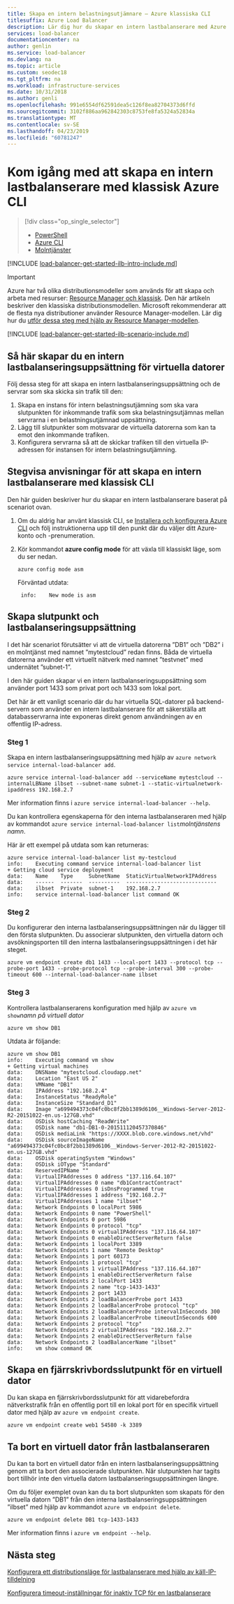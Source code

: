 ```yaml
---
title: Skapa en intern belastningsutjämnare – Azure klassiska CLI
titlesuffix: Azure Load Balancer
description: Lär dig hur du skapar en intern lastbalanserare med Azure CLI i den klassiska distributionsmodellen
services: load-balancer
documentationcenter: na
author: genlin
ms.service: load-balancer
ms.devlang: na
ms.topic: article
ms.custom: seodec18
ms.tgt_pltfrm: na
ms.workload: infrastructure-services
ms.date: 10/31/2018
ms.author: genli
ms.openlocfilehash: 991e6554df62591dea5c126f8ea82704373d6ffd
ms.sourcegitcommit: 3102f886aa962842303c8753fe8fa5324a52834a
ms.translationtype: MT
ms.contentlocale: sv-SE
ms.lasthandoff: 04/23/2019
ms.locfileid: "60781247"
---
```

# <a name="get-started-creating-an-internal-load-balancer-using-the-azure-classic-cli"></a>Kom igång med att skapa en intern lastbalanserare med klassisk Azure CLI

> [!div class="op_single_selector"]
> * [PowerShell](../load-balancer/load-balancer-get-started-ilb-classic-ps.md)
> * [Azure CLI](../load-balancer/load-balancer-get-started-ilb-classic-cli.md)
> * [Molntjänster](../load-balancer/load-balancer-get-started-ilb-classic-cloud.md)

[!INCLUDE [load-balancer-get-started-ilb-intro-include.md](../../includes/load-balancer-get-started-ilb-intro-include.md)]

> [!IMPORTANT]
> Azure har två olika distributionsmodeller som används för att skapa och arbeta med resurser:  [Resource Manager och klassisk](../azure-resource-manager/resource-manager-deployment-model.md).  Den här artikeln beskriver den klassiska distributionsmodellen. Microsoft rekommenderar att de flesta nya distributioner använder Resource Manager-modellen. Lär dig hur du [utför dessa steg med hjälp av Resource Manager-modellen](load-balancer-get-started-ilb-arm-cli.md).

[!INCLUDE [load-balancer-get-started-ilb-scenario-include.md](../../includes/load-balancer-get-started-ilb-scenario-include.md)]

## <a name="to-create-an-internal-load-balancer-set-for-virtual-machines"></a>Så här skapar du en intern lastbalanseringsuppsättning för virtuella datorer

Följ dessa steg för att skapa en intern lastbalanseringsuppsättning och de servrar som ska skicka sin trafik till den:

1. Skapa en instans för intern belastningsutjämning som ska vara slutpunkten för inkommande trafik som ska belastningsutjämnas mellan servrarna i en belastningsutjämnad uppsättning.
2. Lägg till slutpunkter som motsvarar de virtuella datorerna som kan ta emot den inkommande trafiken.
3. Konfigurera servrarna så att de skickar trafiken till den virtuella IP-adressen för instansen för intern belastningsutjämning.

## <a name="step-by-step-creating-an-internal-load-balancer-using-classic-cli"></a>Stegvisa anvisningar för att skapa en intern lastbalanserare med klassisk CLI

Den här guiden beskriver hur du skapar en intern lastbalanserare baserat på scenariot ovan.

1. Om du aldrig har använt klassisk CLI, se [Installera och konfigurera Azure CLI](../cli-install-nodejs.md) och följ instruktionerna upp till den punkt där du väljer ditt Azure-konto och -prenumeration.
2. Kör kommandot **azure config mode** för att växla till klassiskt läge, som du ser nedan.

    ```azurecli
    azure config mode asm
    ```

    Förväntad utdata:

        info:    New mode is asm

## <a name="create-endpoint-and-load-balancer-set"></a>Skapa slutpunkt och lastbalanseringsuppsättning

I det här scenariot förutsätter vi att de virtuella datorerna ”DB1” och ”DB2” i en molntjänst med namnet ”mytestcloud” redan finns. Båda de virtuella datorerna använder ett virtuellt nätverk med namnet ”testvnet” med undernätet ”subnet-1”.

I den här guiden skapar vi en intern lastbalanseringsuppsättning som använder port 1433 som privat port och 1433 som lokal port.

Det här är ett vanligt scenario där du har virtuella SQL-datorer på backend-servern som använder en intern lastbalanserare för att säkerställa att databasservrarna inte exponeras direkt genom användningen av en offentlig IP-adress.

### <a name="step-1"></a>Steg 1

Skapa en intern lastbalanseringsuppsättning med hjälp av `azure network service internal-load-balancer add`.

```azurecli
azure service internal-load-balancer add --serviceName mytestcloud --internalLBName ilbset --subnet-name subnet-1 --static-virtualnetwork-ipaddress 192.168.2.7
```

Mer information finns i `azure service internal-load-balancer --help`.

Du kan kontrollera egenskaperna för den interna lastbalanseraren med hjälp av kommandot `azure service internal-load-balancer list`*molntjänstens namn*.

Här är ett exempel på utdata som kan returneras:

    azure service internal-load-balancer list my-testcloud
    info:    Executing command service internal-load-balancer list
    + Getting cloud service deployment
    data:    Name    Type     SubnetName  StaticVirtualNetworkIPAddress
    data:    ------  -------  ----------  -----------------------------
    data:    ilbset  Private  subnet-1    192.168.2.7
    info:    service internal-load-balancer list command OK


### <a name="step-2"></a>Steg 2

Du konfigurerar den interna lastbalanseringsuppsättningen när du lägger till den första slutpunkten. Du associerar slutpunkten, den virtuella datorn och avsökningsporten till den interna lastbalanseringsuppsättningen i det här steget.

```azurecli
azure vm endpoint create db1 1433 --local-port 1433 --protocol tcp --probe-port 1433 --probe-protocol tcp --probe-interval 300 --probe-timeout 600 --internal-load-balancer-name ilbset
```

### <a name="step-3"></a>Steg 3

Kontrollera lastbalanserarens konfiguration med hjälp av `azure vm show`*namn på virtuell dator*

```azurecli
azure vm show DB1
```

Utdata är följande:

    azure vm show DB1
    info:    Executing command vm show
    + Getting virtual machines
    data:    DNSName "mytestcloud.cloudapp.net"
    data:    Location "East US 2"
    data:    VMName "DB1"
    data:    IPAddress "192.168.2.4"
    data:    InstanceStatus "ReadyRole"
    data:    InstanceSize "Standard_D1"
    data:    Image "a699494373c04fc0bc8f2bb1389d6106__Windows-Server-2012-R2-20151022-en.us-127GB.vhd"
    data:    OSDisk hostCaching "ReadWrite"
    data:    OSDisk name "db1-DB1-0-201511120457370846"
    data:    OSDisk mediaLink "https://XXXX.blob.core.windows.net/vhd"
    data:    OSDisk sourceImageName "a699494373c04fc0bc8f2bb1389d6106__Windows-Server-2012-R2-20151022-en.us-127GB.vhd"
    data:    OSDisk operatingSystem "Windows"
    data:    OSDisk iOType "Standard"
    data:    ReservedIPName ""
    data:    VirtualIPAddresses 0 address "137.116.64.107"
    data:    VirtualIPAddresses 0 name "db1ContractContract"
    data:    VirtualIPAddresses 0 isDnsProgrammed true
    data:    VirtualIPAddresses 1 address "192.168.2.7"
    data:    VirtualIPAddresses 1 name "ilbset"
    data:    Network Endpoints 0 localPort 5986
    data:    Network Endpoints 0 name "PowerShell"
    data:    Network Endpoints 0 port 5986
    data:    Network Endpoints 0 protocol "tcp"
    data:    Network Endpoints 0 virtualIPAddress "137.116.64.107"
    data:    Network Endpoints 0 enableDirectServerReturn false
    data:    Network Endpoints 1 localPort 3389
    data:    Network Endpoints 1 name "Remote Desktop"
    data:    Network Endpoints 1 port 60173
    data:    Network Endpoints 1 protocol "tcp"
    data:    Network Endpoints 1 virtualIPAddress "137.116.64.107"
    data:    Network Endpoints 1 enableDirectServerReturn false
    data:    Network Endpoints 2 localPort 1433
    data:    Network Endpoints 2 name "tcp-1433-1433"
    data:    Network Endpoints 2 port 1433
    data:    Network Endpoints 2 loadBalancerProbe port 1433
    data:    Network Endpoints 2 loadBalancerProbe protocol "tcp"
    data:    Network Endpoints 2 loadBalancerProbe intervalInSeconds 300
    data:    Network Endpoints 2 loadBalancerProbe timeoutInSeconds 600
    data:    Network Endpoints 2 protocol "tcp"
    data:    Network Endpoints 2 virtualIPAddress "192.168.2.7"
    data:    Network Endpoints 2 enableDirectServerReturn false
    data:    Network Endpoints 2 loadBalancerName "ilbset"
    info:    vm show command OK

## <a name="create-a-remote-desktop-endpoint-for-a-virtual-machine"></a>Skapa en fjärrskrivbordsslutpunkt för en virtuell dator

Du kan skapa en fjärrskrivbordsslutpunkt för att vidarebefordra nätverkstrafik från en offentlig port till en lokal port för en specifik virtuell dator med hjälp av `azure vm endpoint create`.

```azurecli
azure vm endpoint create web1 54580 -k 3389
```

## <a name="remove-virtual-machine-from-load-balancer"></a>Ta bort en virtuell dator från lastbalanseraren

Du kan ta bort en virtuell dator från en intern lastbalanseringsuppsättning genom att ta bort den associerade slutpunkten. När slutpunkten har tagits bort tillhör inte den virtuella datorn lastbalanseringsuppsättningen längre.

Om du följer exemplet ovan kan du ta bort slutpunkten som skapats för den virtuella datorn ”DB1” från den interna lastbalanseringsuppsättningen ”ilbset” med hjälp av kommandot `azure vm endpoint delete`.

```azurecli
azure vm endpoint delete DB1 tcp-1433-1433
```

Mer information finns i `azure vm endpoint --help`.

## <a name="next-steps"></a>Nästa steg

[Konfigurera ett distributionsläge för lastbalanserare med hjälp av käll-IP-tilldelning](load-balancer-distribution-mode.md)

[Konfigurera timeout-inställningar för inaktiv TCP för en lastbalanserare](load-balancer-tcp-idle-timeout.md)

